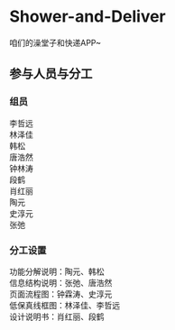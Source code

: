 # Shower-and-Deliver

咱们的澡堂子和快递APP~

## 参与人员与分工

### 组员
李哲远   
林泽佳   
韩松   
唐浩然   
钟林涛   
段鹤   
肖红丽   
陶元   
史淳元   
张弛   

### 分工设置
功能分解说明：陶元、韩松  
信息结构说明：张弛、唐浩然  
页面流程图：钟霖涛、史淳元  
低保真线框图：林泽佳、李哲远  
设计说明书：肖红丽、段鹤  
